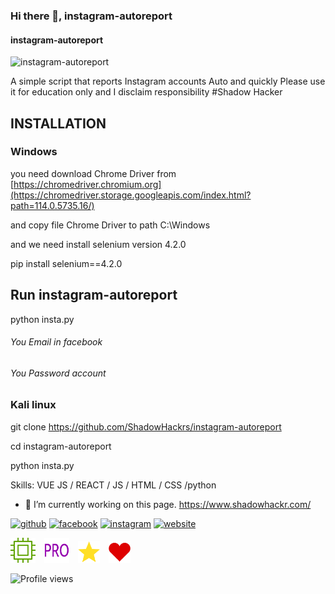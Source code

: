 ### Hi there 👋, instagram-autoreport
#### instagram-autoreport
![instagram-autoreport](https://blogger.googleusercontent.com/img/b/R29vZ2xl/AVvXsEhWsR0OcAD86Spa1MpuN6wYHxagJcidpMC00DLW5DAazFyylcoYdNaTEv9UXULcxorSJvpql45mBT0JwOgCoO9BIOQKO2sTxmTgyyIMNrKQukHE6ZIIhn1SpkoWUkZDgyA3FkKWlqQrs-79Zpd_syHVwRQtv_8iCSBn5N4oHhFP_LpY6TPW1nypCqY83zI/s1531/2023-07-05%2018_06_28-Kali%20linux%20-%20VMware%20Workstation.png)

A simple script that reports Instagram accounts Auto and quickly
Please use it for education only and I disclaim responsibility #Shadow Hacker

## INSTALLATION

### Windows
you need download Chrome Driver from [https://chromedriver.chromium.org](https://chromedriver.storage.googleapis.com/index.html?path=114.0.5735.16/)

and copy file Chrome Driver to path C:\Windows

and we need install selenium version 4.2.0

pip install selenium==4.2.0

## Run instagram-autoreport

python insta.py

###### You Email in facebook
###### You Password account

### Kali linux

git clone https://github.com/ShadowHackrs/instagram-autoreport

cd instagram-autoreport

python insta.py

Skills: VUE JS / REACT / JS / HTML / CSS /python

- 🔭 I’m currently working on this page. 
https://www.shadowhackr.com/

[<img src='https://cdn.jsdelivr.net/npm/simple-icons@3.0.1/icons/github.svg' alt='github' height='40'>](https://github.com/ShadowHackrs)  [<img src='https://cdn.jsdelivr.net/npm/simple-icons@3.0.1/icons/facebook.svg' alt='facebook' height='40'>](https://www.facebook.com/Tareq.DJX)  [<img src='https://cdn.jsdelivr.net/npm/simple-icons@3.0.1/icons/instagram.svg' alt='instagram' height='40'>](https://www.instagram.com/shadowhackr/)  [<img src='https://cdn.jsdelivr.net/npm/simple-icons@3.0.1/icons/icloud.svg' alt='website' height='40'>](https://www.shadowhackr.com)  

<a href='https://docs.github.com/en/developers'><img src='https://raw.githubusercontent.com/acervenky/animated-github-badges/master/assets/devbadge.gif' width='40' height='40'></a> <a href='https://github.com/pricing'><img src='https://raw.githubusercontent.com/acervenky/animated-github-badges/master/assets/pro.gif' width='40' height='40'></a> <a href='https://stars.github.com/'><img src='https://raw.githubusercontent.com/acervenky/animated-github-badges/master/assets/starbadge.gif' width='35' height='35'></a> <a href='https://docs.github.com/en/github/supporting-the-open-source-community-with-github-sponsors'><img src='https://raw.githubusercontent.com/acervenky/animated-github-badges/master/assets/sponsorbadge.gif' width='35' height='35'></a> 

![Profile views](https://gpvc.arturio.dev/ShadowHackrs)  
